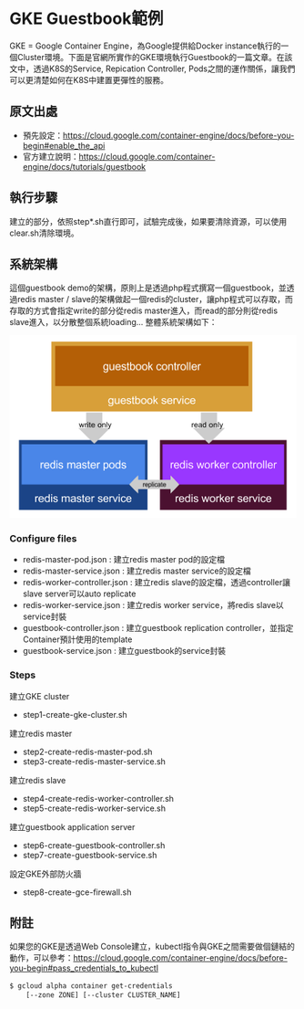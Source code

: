 # GKE Guestbook範例

GKE = Google Container Engine，為Google提供給Docker instance執行的一個Cluster環境。下面是官網所實作的GKE環境執行Guestbook的一篇文章。在該文中，透過K8S的Service, Repication Controller, Pods之間的運作關係，讓我們可以更清楚如何在K8S中建置更彈性的服務。

## 原文出處

* 預先設定：https://cloud.google.com/container-engine/docs/before-you-begin#enable_the_api
* 官方建立說明：https://cloud.google.com/container-engine/docs/tutorials/guestbook

## 執行步驟

建立的部分，依照step*.sh直行即可，試驗完成後，如果要清除資源，可以使用clear.sh清除環境。

## 系統架構

這個guestbook demo的架構，原則上是透過php程式撰寫一個guestbook，並透過redis master / slave的架構做起一個redis的cluster，讓php程式可以存取，而存取的方式會指定write的部分從redis master進入，而read的部分則從redis slave進入，以分散整個系統loading... 整體系統架構如下：

![Guestbook System Architecture](images/GKE-guestbook-small.png)

### Configure files

* redis-master-pod.json : 建立redis master pod的設定檔 
* redis-master-service.json : 建立redis master service的設定檔
* redis-worker-controller.json : 建立redis slave的設定檔，透過controller讓slave server可以auto replicate
* redis-worker-service.json : 建立redis worker service，將redis slave以service封裝
* guestbook-controller.json : 建立guestbook replication controller，並指定Container預計使用的template
* guestbook-service.json : 建立guestbook的service封裝

### Steps

建立GKE cluster
* step1-create-gke-cluster.sh

建立redis master
* step2-create-redis-master-pod.sh
* step3-create-redis-master-service.sh

建立redis slave
* step4-create-redis-worker-controller.sh
* step5-create-redis-worker-service.sh

建立guestbook application server
* step6-create-guestbook-controller.sh
* step7-create-guestbook-service.sh

設定GKE外部防火牆
* step8-create-gce-firewall.sh

## 附註

如果您的GKE是透過Web Console建立，kubectl指令與GKE之間需要做個鏈結的動作，可以參考：https://cloud.google.com/container-engine/docs/before-you-begin#pass_credentials_to_kubectl

```
$ gcloud alpha container get-credentials
    [--zone ZONE] [--cluster CLUSTER_NAME]
```
